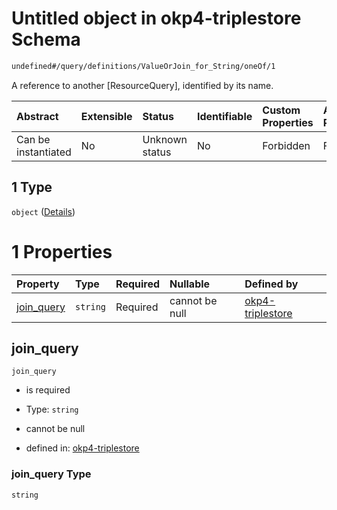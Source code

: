 # Untitled object in okp4-triplestore Schema

```txt
undefined#/query/definitions/ValueOrJoin_for_String/oneOf/1
```

A reference to another \[ResourceQuery], identified by its name.

| Abstract            | Extensible | Status         | Identifiable | Custom Properties | Additional Properties | Access Restrictions | Defined In                                                                     |
| :------------------ | :--------- | :------------- | :----------- | :---------------- | :-------------------- | :------------------ | :----------------------------------------------------------------------------- |
| Can be instantiated | No         | Unknown status | No           | Forbidden         | Forbidden             | none                | [okp4-triplestore.json\*](schema/okp4-triplestore.json "open original schema") |

## 1 Type

`object` ([Details](okp4-triplestore-querymsg-definitions-valueorjoin-1-oneof-1.md))

# 1 Properties

| Property                   | Type     | Required | Nullable       | Defined by                                                                                                                                                                                   |
| :------------------------- | :------- | :------- | :------------- | :------------------------------------------------------------------------------------------------------------------------------------------------------------------------------------------- |
| [join\_query](#join_query) | `string` | Required | cannot be null | [okp4-triplestore](okp4-triplestore-querymsg-definitions-valueorjoin-1-oneof-1-properties-join_query.md "undefined#/query/definitions/ValueOrJoin_for_String/oneOf/1/properties/join_query") |

## join\_query



`join_query`

*   is required

*   Type: `string`

*   cannot be null

*   defined in: [okp4-triplestore](okp4-triplestore-querymsg-definitions-valueorjoin-1-oneof-1-properties-join_query.md "undefined#/query/definitions/ValueOrJoin_for_String/oneOf/1/properties/join_query")

### join\_query Type

`string`
